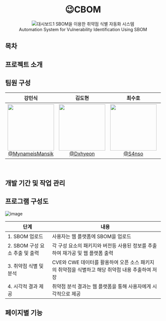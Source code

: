 <div align="center">
<h1>😉CBOM</h1>
  
![대시보드1](https://github.com/Dxhyeon/cbom-project/assets/118159407/803a765e-ea6e-4f66-94cb-f4f89b3826eb)
SBOM을 이용한 취약점 식별 자동화 시스템 <br> Automation System for Vulnerability Identification Using SBOM
</div>


## 목차


## 프로젝트 소개

## 팀원 구성

<div align="center">

| **강민식** | **김도현** | **최수호** | **최영훈** |
| :------: |  :------: | :------: | :------: |
| [<img src="https://avatars.githubusercontent.com/u/127810857?v=4" height=150 width=150> <br/> @MynameisMansik](https://github.com/MynameisMansik) | [<img src="https://avatars.githubusercontent.com/u/118159407?v=4" height=150 width=150> <br/> @Dxhyeon](https://github.com/Dxhyeon) | [<img src="https://avatars.githubusercontent.com/u/71062855?v=4" height=150 width=150> <br/> @S4nso](https://github.com/S4nso) | <img src="https://github.com/Dxhyeon/cbom-project/assets/118159407/939243a3-2385-4412-8b76-614a80972694" height=150 width=150> <br/> 최영훈 |

</div>

<br>

## 개발 기간 및 작업 관리

## 프로그램 구성도

![image](https://github.com/Dxhyeon/cbom-project/assets/118159407/04d74e46-712d-4a58-922f-f3c38c5ec333)

|단계|내용|
|------|---|
|1. SBOM 업로드|사용자는 웹 플랫폼에 SBOM을 업로드|
|2. SBOM 구성 요소 추출 및 출력|각 구성 요소의 패키지와 버전등 사용된 정보를 추출하여 재가공 및 웹 플랫폼 출력|
|3. 취약점 식별 및 분석|CVE와 CWE 데이터를 활용하여 오픈 소스 패키지의 취약점을 식별하고 해당 취약점 내용 추출하여 저장|
|4. 시각적 결과 제공|취약점 분석 결과는 웹 플랫폼을 통해 사용자에게 시각적으로 제공|

## 페이지별 기능
